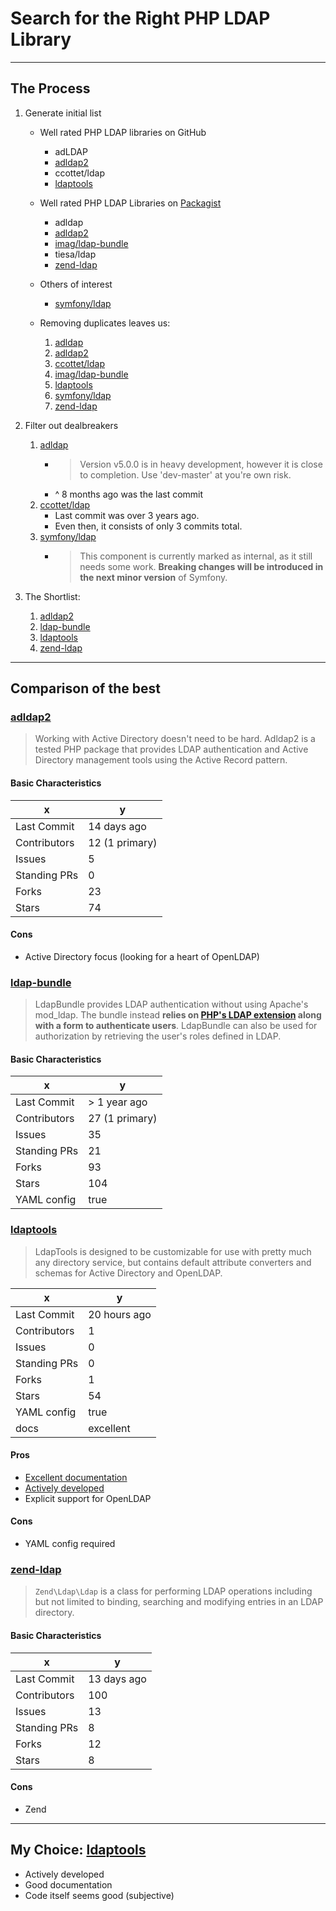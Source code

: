 # Search for the Right PHP LDAP Library

---

## The Process

1. Generate initial list

    - Well rated PHP LDAP libraries on GitHub

        * adLDAP
        * [adldap2][]
        * ccottet/ldap
        * [ldaptools][]

    - Well rated PHP LDAP Libraries on [Packagist](https://packagist.org/search/?q=ldap)

        * adldap
        * [adldap2][]
        * [imag/ldap-bundle][ldap-bundle]
        * tiesa/ldap
        * [zend-ldap][]

    - Others of interest
        * [symfony/ldap][]

    - Removing duplicates leaves us:

        1. [adldap](https://github.com/adldap/adldap)
        1. [adldap2][]
        1. [ccottet/ldap](https://github.com/ccottet/ldap)
        1. [imag/ldap-bundle][ldap-bundle]
        1. [ldaptools][]
        1. [symfony/ldap][]
        1. [zend-ldap][]

1. Filter out dealbreakers

    1. [adldap](https://github.com/adldap/adldap)
        * > Version v5.0.0 is in heavy development, however it is close to completion. Use 'dev-master' at you're own risk.
        * ^ 8 months ago was the last commit
    1. [ccottet/ldap](https://github.com/ccottet/ldap)
        * Last commit was over 3 years ago.
        * Even then, it consists of only 3 commits total.
    1. [symfony/ldap]
        * > This component is currently marked as internal, as it still needs some work. **Breaking changes will be introduced in the next minor version** of Symfony.


1. The Shortlist:

    1. [adldap2][]
    1. [ldap-bundle][]
    1. [ldaptools][]
    1. [zend-ldap][]

---

## Comparison of the best

### [adldap2][]

> Working with Active Directory doesn't need to be hard. Adldap2 is a tested PHP package that provides LDAP authentication and Active Directory management tools using the Active Record pattern.

#### Basic Characteristics

| x            | y              |
|--------------|----------------|
| Last Commit  | 14 days ago    |
| Contributors | 12 (1 primary) |
| Issues       | 5              |
| Standing PRs | 0              |
| Forks        | 23             |
| Stars        | 74             |

#### Cons

-   Active Directory focus (looking for a heart of OpenLDAP)

### [ldap-bundle][]

> LdapBundle provides LDAP authentication without using Apache's mod_ldap. The bundle instead **relies on [PHP's LDAP extension](http://php.net/manual/en/book.ldap.php) along with a form to authenticate users**. LdapBundle can also be used for authorization by retrieving the user's roles defined in LDAP.

#### Basic Characteristics

| x            | y              |
|--------------|----------------|
| Last Commit  | > 1 year ago   |
| Contributors | 27 (1 primary) |
| Issues       | 35             |
| Standing PRs | 21             |
| Forks        | 93             |
| Stars        | 104            |
| YAML config  | true           |



### [ldaptools]

> LdapTools is designed to be customizable for use with pretty much any directory service, but contains default attribute converters and schemas for Active Directory and OpenLDAP.

| x            | y            |
|--------------|--------------|
| Last Commit  | 20 hours ago |
| Contributors | 1            |
| Issues       | 0            |
| Standing PRs | 0            |
| Forks        | 1            |
| Stars        | 54           |
| YAML config  | true         |
| docs         | excellent    |

#### Pros

-   [Excellent documentation](http://www.phpldaptools.com/)
-   [Actively developed](https://github.com/ldaptools/ldaptools/commits/master)
-   Explicit support for OpenLDAP

#### Cons

-   YAML config required



### [zend-ldap][]

> `Zend\Ldap\Ldap` is a class for performing LDAP operations including but not limited to binding, searching and modifying entries in an LDAP directory.

#### Basic Characteristics

| x            | y           |
|--------------|-------------|
| Last Commit  | 13 days ago |
| Contributors | 100         |
| Issues       | 13          |
| Standing PRs | 8           |
| Forks        | 12          |
| Stars        | 8           |

#### Cons

-   Zend

---

## My Choice: [ldaptools][]

-   Actively developed
-   Good documentation
-   Code itself seems good (subjective)

[adldap2]: https://github.com/adldap2/adldap2           "AdLDAP2"
[ldap-bundle]: https://github.com/BorisMorel/LdapBundle "LDAP Bundle"
[ldaptools]: https://github.com/ldaptools/ldaptools     "LDAP Tools"
[symfony/ldap]: https://github.com/symfony/ldap         "Symphony LDAP"
[zend-ldap]: https://github.com/zendframework/zend-ldap "Zend LDAP"
